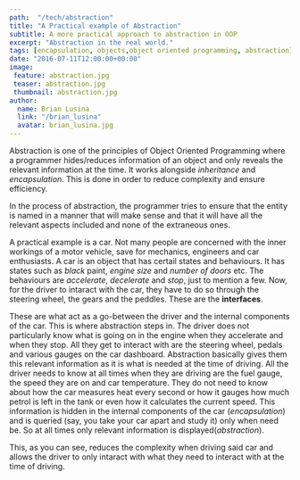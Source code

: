 ```yaml
---
path:  "/tech/abstraction"
title: "A Practical example of Abstraction"
subtitle: A more practical approach to abstraction in OOP
excerpt: "Abstraction in the real world."
tags: [encapsulation, objects,object oriented programming, abstraction]
date: "2016-07-11T12:00:00+00:00"
image: 
 feature: abstraction.jpg
 teaser: abstraction.jpg
 thumbnail: abstraction.jpg
author:
  name: Brian Lusina
  link: "/brian_lusina"
  avatar: brian_lusina.jpg
---
```


Abstraction is one of the principles of Object Oriented Programming where a programmer hides/reduces information of an object and only reveals the relevant information at the time. It works alongside _inheritance_ and _encapsulation_. This is done in order to reduce complexity and ensure efficiency.

In the process of abstraction, the programmer tries to ensure that the entity is named in a manner that will make sense and that it will have all the relevant aspects included and none of the extraneous ones.

A practical example is a car. Not many people are concerned with the inner workings of a motor vehicle, save for mechanics, engineers and car enthusiasts. A car is an object that has certail states and behaviours. It has states such as _black_ paint, _engine size_ and _number of doors_ etc. The behaviours are _accelerate_, _decelerate_ and _stop_, just to mention a few. Now, for the driver to intaract with the car, they have to do so through the steering wheel, the gears and the peddles. These are the **interfaces**.

These are what act as a go-between the driver and the internal components of the car. This is where abstraction steps in. The driver does not particularly know what is going on in the engine when they accelerate and when they stop. All they get to interact with are the steering wheel, pedals and various gauges on the car dashboard. Abstraction basically gives them this relevant information as it is what is needed at the time of driving. All the driver needs to know at all times when they are driving are the fuel gauge, the speed they are on and car temperature. They do not need to know about how the car measures heat every second or how it gauges how much petrol is left in the tank or even how it calculates the current speed. This information is hidden in the internal components of the car (_encapsulation_) and is queried (say, you take your car apart and study it) only when need be. So at all times only relevant information is displayed(_abstraction_).

This, as you can see, reduces the complexity when driving said car and allows the driver to only intaract with what they need to interact with at the time of driving.
